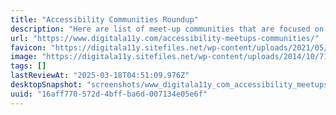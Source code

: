 ```yaml
---
title: "Accessibility Communities Roundup"
description: "Here are list of meet-up communities that are focused on accessibility & inclusive design, this is a good starting point for anyone who wants to get"
url: "https://www.digitala11y.com/accessibility-meetups-communities/"
favicon: "https://digitala11y.sitefiles.net/wp-content/uploads/2021/05/digital-a11y-logo-e1621173355118-75x75.png"
image: "https://digitala11y.sitefiles.net/wp-content/uploads/2014/10/71-1024x576.png"
tags: []
lastReviewAt: "2025-03-18T04:51:09.976Z"
desktopSnapshot: "screenshots/www_digitala11y_com_accessibility_meetups_communities.png"
uuid: "16aff770-572d-4bff-ba6d-007134e05e6f"
---
```

